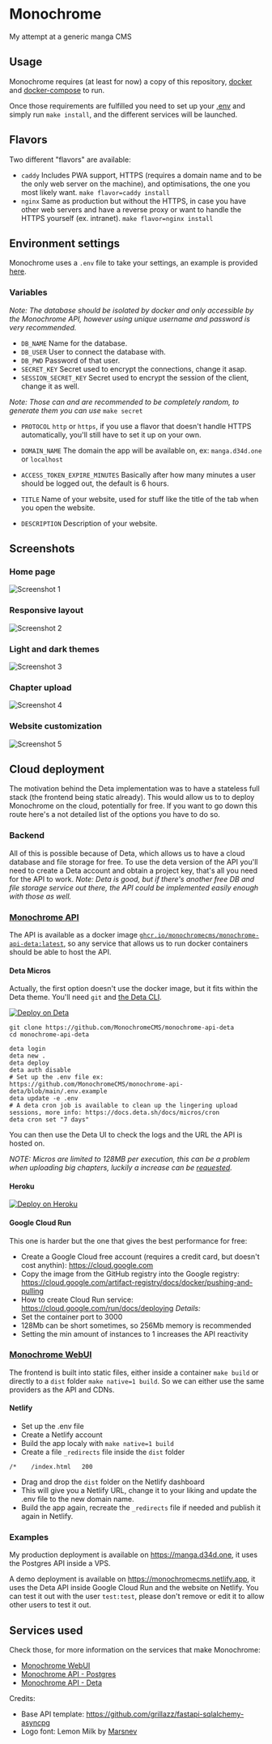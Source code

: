 # Monochrome
 My attempt at a generic manga CMS

## Usage
Monochrome requires (at least for now) a copy of this repository, [docker](https://docs.docker.com/engine/install/) 
and [docker-compose](https://docs.docker.com/compose/install/) to run.

Once those requirements are fulfilled you need to set up your [.env](#environment-settings) and simply run 
`make install`, and the different services will be launched.

## Flavors
Two different "flavors" are available:
* `caddy` Includes PWA support, HTTPS (requires a domain name and to be the only web server on the machine),
  and optimisations, the one you most likely want. `make flavor=caddy install`
* `nginx` Same as production but without the HTTPS, in case you have other web servers and
  have a reverse proxy or want to handle the HTTPS yourself (ex. intranet). `make flavor=nginx install`

## Environment settings
Monochrome uses a `.env` file to take your settings,
an example is provided [here](.env.example).

### Variables
*Note: The database should be isolated by docker and only accessible by the Monochrome API, however using 
unique username and password is very recommended.*

* `DB_NAME` Name for the database.
* `DB_USER` User to connect the database with.
* `DB_PWD` Password of that user.
* `SECRET_KEY` Secret used to encrypt the connections, change it asap.
* `SESSION_SECRET_KEY` Secret used to encrypt the session of the client, change it as well.

*Note: Those can and are recommended to be completely random, to generate them you can use* `make secret`

* `PROTOCOL` `http` or `https`, if you use a flavor that doesn't handle HTTPS automatically, you'll still have to set it up on your own.
* `DOMAIN_NAME` The domain the app will be available on, ex: `manga.d34d.one` or `localhost`

* `ACCESS_TOKEN_EXPIRE_MINUTES` Basically after how many minutes a user should be logged out, the default is 6 hours.

* `TITLE` Name of your website, used for stuff like the title of the tab when you open the website.
* `DESCRIPTION` Description of your website.

## Screenshots
### Home page
![Screenshot 1](.github/assets/monochrome_1.png)
### Responsive layout
![Screenshot 2](.github/assets/monochrome_2.png)
### Light and dark themes
![Screenshot 3](.github/assets/monochrome_3.png)
### Chapter upload
![Screenshot 4](.github/assets/monochrome_4.png)
### Website customization
![Screenshot 5](.github/assets/monochrome_5.png)

## Cloud deployment
The motivation behind the Deta implementation was to have a stateless full stack (the frontend being static already). This would allow us to to deploy Monochrome on the cloud, potentially for free. If you want to go down this route here's a not detailed list of the options you have to do so.
### Backend
All of this is possible because of Deta, which allows us to have a cloud database and file storage for free. To use the deta version of the API you'll need to create a Deta account and obtain a project key, that's all you need for the API to work.
*Note: Deta is good, but if there's another free DB and file storage service out there, the API could be implemented easily enough with those as well.*
### [Monochrome API](https://github.com/MonochromeCMS/monochrome-api-deta)
The API is available as a docker image [`ghcr.io/monochromecms/monochrome-api-deta:latest`](https://github.com/MonochromeCMS/monochrome-api-deta/pkgs/container/monochrome-api-deta), so any service that allows us to run docker containers should be able to host the API.
#### Deta Micros
Actually, the first option doesn't use the docker image, but it fits within the Deta theme. You'll need `git` and [the Deta CLI](https://docs.deta.sh/docs/cli/install).

[![Deploy on Deta](https://button.deta.dev/1/svg)](https://go.deta.dev/deploy?repo=https://github.com/MonochromeCMS/monochrome-api-deta)
```
git clone https://github.com/MonochromeCMS/monochrome-api-deta
cd monochrome-api-deta

deta login
deta new .
deta deploy
deta auth disable
# Set up the .env file ex: https://github.com/MonochromeCMS/monochrome-api-deta/blob/main/.env.example
deta update -e .env
# A deta cron job is available to clean up the lingering upload sessions, more info: https://docs.deta.sh/docs/micros/cron
deta cron set "7 days"
```
You can then use the Deta UI to check the logs and the URL the API is hosted on.

*NOTE: Micros are limited to 128MB per execution, this can be a problem when uploading big chapters, luckily a increase can be [requested](https://form.deta.dev/memory).*
#### Heroku
[![Deploy on Heroku](https://www.herokucdn.com/deploy/button.svg)](https://heroku.com/deploy?template=https://github.com/MonochromeCMS/monochrome-api-deta)
#### Google Cloud Run
This one is harder but the one that gives the best performance for free:
- Create a Google Cloud free account (requires a credit card, but doesn't cost anythin): https://cloud.google.com
- Copy the image from the GitHub registry into the Google registry: https://cloud.google.com/artifact-registry/docs/docker/pushing-and-pulling
- How to create Cloud Run service: https://cloud.google.com/run/docs/deploying
*Details:*
- Set the container port to 3000
- 128Mb can be short sometimes, so 256Mb memory is recommended 
- Setting the min amount of instances to 1 increases the API reactivity

### [Monochrome WebUI](https://github.com/MonochromeCMS/monochrome-webui)
The frontend is built into static files, either inside a container `make build` or directly to a `dist` folder `make native=1 build`. So we can either use the same providers as the API and CDNs.
#### Netlify
- Set up the .env file
- Create a Netlify account
- Build the app localy with `make native=1 build`
- Create a file `_redirects` file inside the `dist` folder
```
/*    /index.html   200
```
- Drag and drop the `dist` folder on the Netlify dashboard
- This will give you a Netlify URL, change it to your liking and update the .env file to the new domain name.
- Build the app again, recreate the `_redirects` file if needed and publish it again in Netlify.

### Examples
My production deployment is available on https://manga.d34d.one, it uses the Postgres API inside a VPS.

A demo deployment is available on https://monochromecms.netlify.app, it uses the Deta API inside Google Cloud Run and the website on Netlify.
You can test it out with the user `test:test`, please don't remove or edit it to allow other users to test it out. 

## Services used
Check those, for more information on the services that make Monochrome:
* [Monochrome WebUI](https://github.com/MonochromeCMS/monochrome-webui)
* [Monochrome API - Postgres](https://github.com/MonochromeCMS/monochrome-api-postgres)
* [Monochrome API - Deta](https://github.com/MonochromeCMS/monochrome-api-deta)
  
Credits:
* Base API template: https://github.com/grillazz/fastapi-sqlalchemy-asyncpg
* Logo font: Lemon Milk by [Marsnev](https://marsnev.com/)
